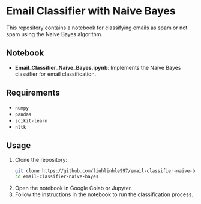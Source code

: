 # Email Classifier with Naive Bayes
This repository contains a notebook for classifying emails as spam or not spam using the Naive Bayes algorithm.

## Notebook
- **Email_Classifier_Naive_Bayes.ipynb**: Implements the Naive Bayes classifier for email classification.

## Requirements
- `numpy`
- `pandas`
- `scikit-learn`
- `nltk`

## Usage
1. Clone the repository:
    ```bash
    git clone https://github.com/linhlinhle997/email-classifier-naive-bayes.git
    cd email-classifier-naive-bayes
    ```
2. Open the notebook in Google Colab or Jupyter.
3. Follow the instructions in the notebook to run the classification process.

